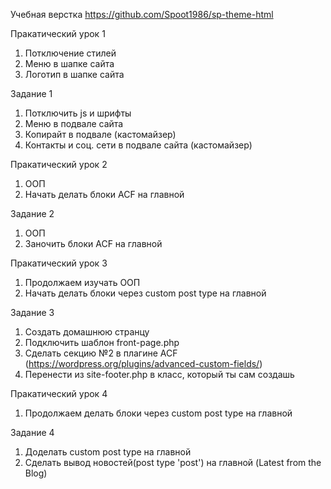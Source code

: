 Учебная верстка
https://github.com/Spoot1986/sp-theme-html

Пракатический урок 1

1. Потключение стилей
2. Меню в шапке сайта
3. Логотип в шапке сайта


Задание 1
1. Потключить js и шрифты
2. Меню в подвале сайта
4. Копирайт в подвале (кастомайзер)
5. Контакты и соц. сети в подвале сайта (кастомайзер)


Пракатический урок 2
1. ООП
2. Начать делать блоки ACF на главной


Задание 2
1. ООП
2. Заночить блоки ACF на главной


Пракатический урок 3
1. Продолжаем изучать ООП
2. Начать делать блоки через custom post type на главной


Задание 3
1. Создать домашнюю странцу
2. Подключить шаблон front-page.php
3. Сделать секцию №2 в плагине ACF (https://wordpress.org/plugins/advanced-custom-fields/)
4. Перенести из site-footer.php в класс, который ты сам создашь

Пракатический урок 4
1. Продолжаем делать блоки через custom post type на главной

Задание 4
1. Доделать custom post type на главной
2. Сделать вывод новостей(post type 'post') на главной (Latest from the Blog)
